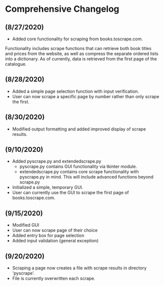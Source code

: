 # Comprehensive Changelog

## (8/27/2020)

* Added core functionality for scraping from books.toscrape.com.

Functionality includes scrape functions that can retrieve both book titles and prices from the website, as well as compress the separate ordered lists into a dictionary. As of currently, data is retrieved from the first page of the catalogue.

## (8/28/2020)

* Added a simple page selection function with input verification.
* User can now scrape a specific page by number rather than only scrape the first.

## (8/30/2020)

* Modified output formatting and added improved display of scrape results.

## (9/10/2020)

- Added pyscrape.py and extendedscrape.py
  - pyscrape.py contains GUI functionality via tkinter module.
  - extendedscrape.py contains core scrape functionality with pyscrape.py in mind. This will include advanced functions beyond scrape.py
- Initialized a simple, temporary GUI.
- User can currently use the GUI to scrape the first page of books.toscrape.com.

## (9/15/2020)
 - Modified GUI
 - User can now scrape page of their choice
  - Added entry box for page selection
  - Added input validation (general exception)

## (9/20/2020)
 - Scraping a page now creates a file with scrape results in directory 'pyscrape'.
  - File is currently overwritten each scrape.
